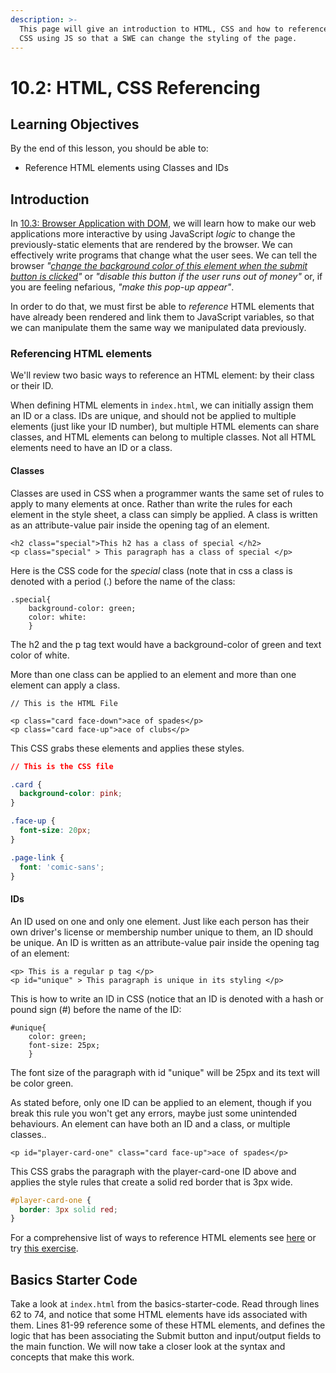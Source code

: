 ```yaml
---
description: >-
  This page will give an introduction to HTML, CSS and how to reference HTML and
  CSS using JS so that a SWE can change the styling of the page.
---
```


# 10.2: HTML, CSS Referencing

## Learning Objectives

By the end of this lesson, you should be able to:

* Reference HTML elements using Classes and IDs

## Introduction

In [10.3: Browser Application with DOM](10.3-browser-applications-with-dom.md), we will learn how to make our web applications more interactive by using JavaScript _logic_ to change the previously-static elements that are rendered by the browser. We can effectively write programs that change what the user sees. We can tell the browser _"_[_change the background color of this element when the submit button is clicked_](https://rocketacademy.github.io/basics-starter-code/dom/colours/index.html)_"_ or _"disable this button if the user runs out of money"_ or, if you are feeling nefarious, _"make this pop-up appear"_.

In order to do that, we must first be able to _reference_ HTML elements that have already been rendered and link them to JavaScript variables, so that we can manipulate them the same way we manipulated data previously.

### Referencing HTML elements

We'll review two basic ways to reference an HTML element: by their class or their ID.

When defining HTML elements in `index.html`, we can initially assign them an ID or a class. IDs are unique, and should not be applied to multiple elements (just like your ID number), but multiple HTML elements can share classes, and HTML elements can belong to multiple classes. Not all HTML elements need to have an ID or a class.

#### Classes

Classes are used in CSS when a programmer wants the same set of rules to apply to many elements at once. Rather than write the rules for each element in the style sheet, a class can simply be applied.  A class is written as an attribute-value pair inside the opening tag of an element.&#x20;

```
<h2 class="special">This h2 has a class of special </h2>
<p class="special" > This paragraph has a class of special </p>
```

Here is the CSS code for the _special_ class (note that in css a class is denoted with a period (.) before the name of the class:

```
.special{
    background-color: green;
    color: white:
    }
```

The h2 and the p tag text would have a background-color of green and text color of white.

More than one class can be applied to an element and more than one element can apply a class.

```markup
// This is the HTML File

<p class="card face-down">ace of spades</p>
<p class="card face-up">ace of clubs</p>
```

This CSS grabs these elements and applies these styles.

```css
// This is the CSS file

.card {
  background-color: pink;
}

.face-up {
  font-size: 20px;
}

.page-link {
  font: 'comic-sans';
}
```

#### IDs

An ID used on one and only one element.  Just like each person has their own driver's license or  membership number unique to them, an ID should be unique.  An ID is written as an attribute-value pair inside the opening tag of an element:

```
<p> This is a regular p tag </p>
<p id="unique" > This paragraph is unique in its styling </p>
```

This is how to write an ID in CSS (notice that an ID is denoted with a hash or pound sign (#) before the name of the ID:

```
#unique{
    color: green;
    font-size: 25px;
    }
```

The font size of the paragraph with id "unique" will be 25px and its text will be color green.&#x20;

As stated before, only one ID can be applied to an element, though if you break this rule you won't get any errors, maybe just some unintended behaviours. An element can have both an ID and a class, or multiple classes..

```markup
<p id="player-card-one" class="card face-up">ace of spades</p>
```

This CSS grabs the paragraph with the player-card-one ID above and applies the style rules that create a solid red border that is 3px wide.

```css
#player-card-one {
  border: 3px solid red;
}
```

For a comprehensive list of ways to reference HTML elements see [here](https://www.w3schools.com/cssref/css\_selectors.asp) or try [this exercise](https://flukeout.github.io).

## Basics Starter Code

Take a look at `index.html` from the basics-starter-code. Read through lines 62 to 74, and notice that some HTML elements have ids associated with them. Lines 81-99 reference some of these HTML elements, and defines the logic that has been associating the Submit button and input/output fields to the main function. We will now take a closer look at the syntax and concepts that make this work.
